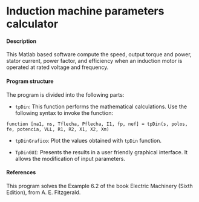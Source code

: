 Induction machine parameters calculator
=======================================

#### Description ####

This Matlab based software compute the speed, output torque and power, stator current, power factor, and efficiency when an induction motor is operated at rated voltage and frequency.

#### Program structure ####
The program is divided into the following parts:

*	`tpDin`: This function performs the mathematical calculations. Use the following syntax to invoke the function:

``` 
function [na1, ns, Tflecha, Pflecha, I1, fp, nef] = tpDin(s, polos, fe, potencia, VLL, R1, R2, X1, X2, Xm)
``` 

*	`tpDinGrafico`: Plot the values obtained with `tpDin` function.

*	`TpDinGUI`: Presents the results in a user friendly graphical interface. It allows the modification of input parameters.

#### References ####

This program solves the Example 6.2 of the book Electric Machinery (Sixth Edition), from A. E. Fitzgerald. 

